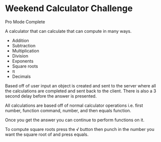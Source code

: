 # Weekend Calculator Challenge #
Pro Mode Complete

A calculator that can calculate that can compute in many ways.
* Addition
* Subtraction
* Multiplication
* Division
* Exponents
* Square roots
* π
* Decimals

Based off of user input an object is created and sent to the server where all the calculations are completed and sent back to the client.  There is also a 3 second delay before the answer is presented.

All calculations are based off of normal calculator operations i.e. first number, function command, number, and then equals function.

Once you get the answer you can continue to perform functions on it.

To compute square roots press the √ button then punch in the number you want the square root of and press equals.
